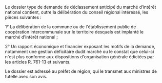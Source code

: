 Le dossier type de demande de déclassement anticipé du marché d'intérêt national contient, outre la délibération du conseil régional intéressé, les pièces suivantes : 


1° La délibération de la commune ou de l'établissement public de coopération intercommunale sur le territoire desquels est implanté le marché d'intérêt national ; 


2° Un rapport économique et financier exposant les motifs de la demande, notamment une gestion déficitaire dudit marché ou le constat que celui-ci n'est plus conforme aux dispositions d'organisation générale édictées par les articles R. 761-13 et suivants. 


Le dossier est adressé au préfet de région, qui le transmet aux ministres de tutelle avec son avis.

